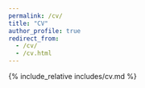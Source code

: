 ```yaml
---
permalink: /cv/
title: "CV"
author_profile: true
redirect_from:
  - /cv/
  - /cv.html
---
```


<span class='anchor' id='cv'></span>
{% include_relative includes/cv.md %}

